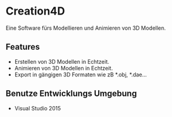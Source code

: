 # Creation4D
Eine Software fürs Modellieren und Animieren von 3D Modellen.

## Features
* Erstellen von 3D Modellen in Echtzeit.
* Animieren von 3D Modellen in Echtzeit.
* Export in gängigen 3D Formaten wie zB *.obj, *.dae...

## Benutze Entwicklungs Umgebung
* Visual Studio 2015
